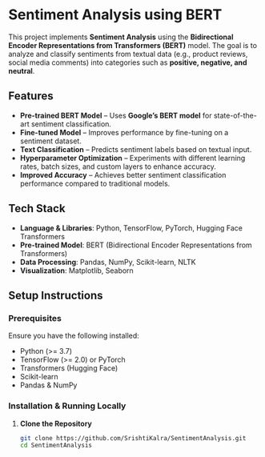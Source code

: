 # Sentiment Analysis using BERT 

This project implements **Sentiment Analysis** using the **Bidirectional Encoder Representations from Transformers (BERT)** model. The goal is to analyze and classify sentiments from textual data (e.g., product reviews, social media comments) into categories such as **positive, negative, and neutral**.

## Features
-  **Pre-trained BERT Model** – Uses **Google’s BERT model** for state-of-the-art sentiment classification.
- **Fine-tuned Model** – Improves performance by fine-tuning on a sentiment dataset.
- **Text Classification** – Predicts sentiment labels based on textual input.
- **Hyperparameter Optimization** – Experiments with different learning rates, batch sizes, and custom layers to enhance accuracy.
- **Improved Accuracy** – Achieves better sentiment classification performance compared to traditional models.

## Tech Stack
- **Language & Libraries**: Python, TensorFlow, PyTorch, Hugging Face Transformers
- **Pre-trained Model**: BERT (Bidirectional Encoder Representations from Transformers)
- **Data Processing**: Pandas, NumPy, Scikit-learn, NLTK
- **Visualization**: Matplotlib, Seaborn

## Setup Instructions

### Prerequisites
Ensure you have the following installed:
- Python (>= 3.7)
- TensorFlow (>= 2.0) or PyTorch
- Transformers (Hugging Face)
- Scikit-learn
- Pandas & NumPy

### Installation & Running Locally
1. **Clone the Repository**
   ```sh
   git clone https://github.com/SrishtiKalra/SentimentAnalysis.git
   cd SentimentAnalysis
